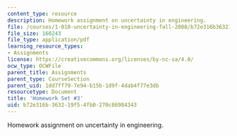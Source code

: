 ```yaml
---
content_type: resource
description: Homework assignment on uncertainty in engineering.
file: /courses/1-010-uncertainty-in-engineering-fall-2008/b72e316b363219f54fb0270c86984343_homework_03.pdf
file_size: 160243
file_type: application/pdf
learning_resource_types:
- Assignments
license: https://creativecommons.org/licenses/by-nc-sa/4.0/
ocw_type: OCWFile
parent_title: Assignments
parent_type: CourseSection
parent_uid: 1dd7ff79-7e94-b15b-1d9f-4dab4f77e3db
resourcetype: Document
title: 'Homework Set #3'
uid: b72e316b-3632-19f5-4fb0-270c86984343
---
```

Homework assignment on uncertainty in engineering.